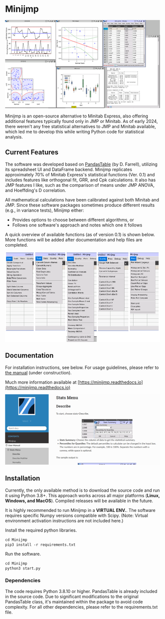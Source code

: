 # Minijmp
![Main Screenshot](docs/images/main.png "Screenshot")

Minijmp is an open-source alternative to Minitab Express, also offering additional features typically found only in JMP or Minitab. As of early 2024, there weren't any free statistical alternatives to JMP and Minitab available, which led me to develop this while writing Python code for statistical analysis. 

## Current Features
The software was developed based on [PandasTable](https://github.com/dmnfarrell/pandastable) (by D. Farrell), utilizing its spreadsheet UI and DataFrame backend. Minijmp replicates approximately 70% of Minitab Express's statistical functions (Ver. 0.1) and includes features like orthogonal fit, GRR, and Cpk calculations. It also has JMP features I like, such as the comparison of means under JMP ANOVA, and Hoeffding's D correlation.

All mathematical calculations have been calibrated against both Minitab and JMP. Since these software packages sometimes produce different results (e.g., in variance tests), Minijmp either:
- Provides options to choose between different algorithms, or
- Follows one software's approach and notes which one it follows

A quick overview of available functions (as of version 0.1) is shown below. More functions will be added after documentation and help files are completed.

![Menu Screenshot](docs/images/menu.png)

## Documentation

For installation instructions, see below. For usage guidelines, please refer to [the manual](https://minijmp.readthedocs.io/en/latest/) (under construction).

Much more information available at [https://minijmp.readthedocs.io](https://minijmp.readthedocs.io)

![Read the docs](docs/images/readthedocs.png)

## Installation

Currently, the only available method is to download the source code and run it using Python 3.8+. This approach works across all major platforms (**Linux, Windows, and MacOS**). Compiled releases will be available in the future.

It is highly recommended to run Minijmp in a **VIRTUAL ENV.**. The software requires specific Numpy versions compatible with Scipy. (Note: Virtual environment activation instructions are not included here.)

Install the required python libraries. 

```
cd Minijmp
pip3 install -r requirements.txt
```

Run the software.

```
cd Minijmp
python3 start.py
```

### Dependencies

The code requires Python 3.8.10 or higher. PandasTable is already included in the source code. Due to significant modifications to the original PandasTable class, it's maintained within the package to avoid code complexity. For all other dependencies, please refer to the requirements.txt file.


